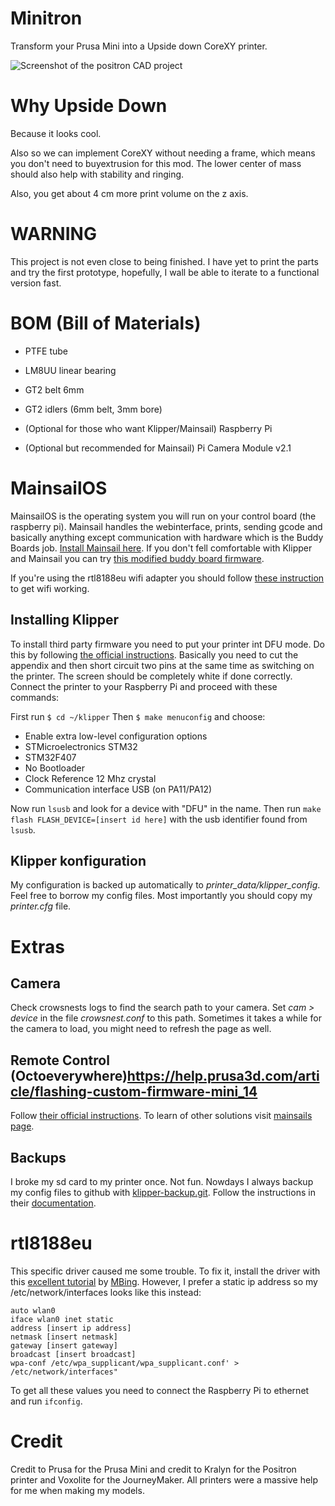 # Minitron
Transform your Prusa Mini into a Upside down CoreXY printer.

![Screenshot of the positron CAD project](http://url/to/img.png)

# Why Upside Down
Because it looks cool.

Also so we can implement CoreXY without needing a frame, which means you don't need to buyextrusion for this mod. The lower center of mass should also help with stability and ringing.

Also, you get about 4 cm more print volume on the z axis.

# WARNING
This project is not even close to being finished. I have yet to print the parts and try the first prototype, hopefully, I wall be able to iterate to a functional version fast.

# BOM (Bill of Materials)
- PTFE tube
- LM8UU linear bearing
- GT2 belt 6mm
- GT2 idlers (6mm belt, 3mm bore)

- (Optional for those who want Klipper/Mainsail) Raspberry Pi
- (Optional but recommended for Mainsail) Pi Camera Module v2.1

# MainsailOS
MainsailOS is the operating system you will run on your control board (the raspberry pi). Mainsail handles the webinterface, prints, sending gcode and basically anything except communication with hardware which is the Buddy Boards job. [Install Mainsail here](https://docs-os.mainsail.xyz/getting-started/raspberry-pi-os-based). If you don't fell comfortable with Klipper and Mainsail you can try [this modified buddy board firmware](https://github.com/Snake-Edition/P32-FW/releases).

If you're using the rtl8188eu wifi adapter you should follow [these instruction](#rtl8188eu) to get wifi working.

## Installing Klipper
To install third party firmware you need to put your printer int DFU mode. Do this by following [the official instructions](https://help.prusa3d.com/article/flashing-custom-firmware-mini_14). Basically you need to cut the appendix and then short circuit two pins at the same time as switching on the printer. The screen should be completely white if done correctly. Connect the printer to your Raspberry Pi and proceed with these commands:

First run `$ cd ~/klipper`
Then `$ make menuconfig` and choose:
- Enable extra low-level configuration options
- STMicroelectronics STM32
- STM32F407
- No Bootloader
- Clock Reference 12 Mhz crystal
- Communication interface USB (on PA11/PA12)

Now run `lsusb` and look for a device with "DFU" in the name. Then run `make flash FLASH_DEVICE=[insert id here]` with the usb identifier found from `lsusb`.

## Klipper konfiguration
My configuration is backed up automatically to *printer_data/klipper_config*. Feel free to borrow my config files. Most importantly you should copy my *printer.cfg* file.

# Extras
## Camera
Check crowsnests logs to find the search path to your camera. Set *cam > device* in the file *crowsnest.conf* to this path. Sometimes it takes a while for the camera to load, you might need to refresh the page as well.

## Remote Control (Octoeverywhere)https://help.prusa3d.com/article/flashing-custom-firmware-mini_14
Follow [their official instructions](https://octoeverywhere.com/dashboard?source=mainsail_docs). To learn of other solutions visit [mainsails page](https://docs.mainsail.xyz/overview/quicktips/remote-access).

## Backups
I broke my sd card to my printer once. Not fun. Nowdays I always backup my config files to github with [klipper-backup.git](https://github.com/Staubgeborener/klipper-backup?tab=readme-ov-file). Follow the instructions in their [documentation](https://klipperbackup.xyz/).

# rtl8188eu
This specific driver caused me some trouble. To fix it, install the driver with this [excellent tutorial](https://gist.github.com/MBing/de297a8ae5e8a191c55a67a568d20d31) by [MBing](https://gist.github.com/MBing). However, I prefer a static ip address so my /etc/network/interfaces looks like this instead:

```
auto wlan0
iface wlan0 inet static
address [insert ip address]
netmask [insert netmask]
gateway [insert gateway]
broadcast [insert broadcast]
wpa-conf /etc/wpa_supplicant/wpa_supplicant.conf' > /etc/network/interfaces"
```

To get all these values you need to connect the Raspberry Pi to ethernet and run ```ifconfig```.

# Credit
Credit to Prusa for the Prusa Mini and credit to Kralyn for the Positron printer and Voxolite for the JourneyMaker. All printers were a massive help for me when making my models.
